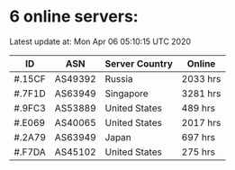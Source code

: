 # 6 online servers:

Latest update at: Mon Apr 06 05:10:15 UTC 2020

| ID | ASN | Server Country | Online |
| -- | --- | -------------- | ------ |
| #.15CF | AS49392 | Russia | 2033 hrs |
| #.7F1D | AS63949 | Singapore | 3281 hrs |
| #.9FC3 | AS53889 | United States | 489 hrs |
| #.E069 | AS40065 | United States | 2017 hrs |
| #.2A79 | AS63949 | Japan | 697 hrs |
| #.F7DA | AS45102 | United States | 275 hrs |

